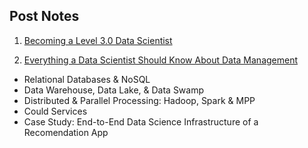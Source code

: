 ## Post Notes

1. [Becoming a Level 3.0 Data Scientist](https://towardsdatascience.com/becoming-a-level-3-0-data-scientist-52641ff73cb3)

2. [Everything a Data Scientist Should Know About Data Management](https://towardsdatascience.com/everything-a-data-scientist-should-know-about-data-management-6877788c6a42)  
- Relational Databases & NoSQL
- Data Warehouse, Data Lake, & Data Swamp
- Distributed & Parallel Processing: Hadoop, Spark & MPP
- Could Services
- Case Study: End-to-End Data Science Infrastructure of a Recomendation App

